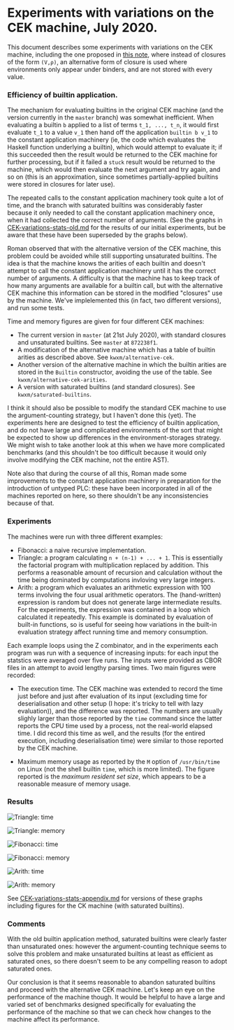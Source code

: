 # Experiments with variations on the CEK machine, July 2020.

This document describes some experiments with variations on the CEK
machine, including the one proposed in [this note](./CEK.md), where
instead of closures of the form `(V,ρ)`, an alternative form of
closure is used where environments only appear under binders, and are
not stored with every value.

### Efficiency of builtin application.

The mechanism for evaluating builtins in the original CEK machine (and
the version currently in the `master` branch) was somewhat
inefficient.  When evaluating a builtin `b` applied to a list of terms
`t_1, ..., t_n`, it would first evaluate `t_1` to a value `v_1` then
hand off the application `builtin b v_1` to the constant application
machinery (ie, the code which evaluates the Haskell function
underlying a builtin), which would attempt to evaluate it; if this
succeeded then the result would be returned to the CEK machine for
further processing, but if it failed a `stuck` result would be
returned to the machine, which would then evaluate the next argument
and try again, and so on (this is an approximation, since sometimes
partially-applied builtins were stored in closures for later use).

The repeated calls to the constant application machinery took quite a
lot of time, and the branch with saturated builtins was considerably
faster because it only needed to call the constant application
machinery once, when it had collected the correct number of arguments.
(See the graphs in
[CEK-variations-stats-old.md](./CEK-variations-stats-old.md) for the
results of our initial experiments, but be aware that these have been
superseded by the graphs below).

Roman observed that with the alternative version of the CEK machine,
this problem could be avoided while still supporting unsaturated
builtins. The idea is that the machine knows the arities of each
builtin and doesn't attempt to call the constant application machinery
until it has the correct number of arguments.  A difficulty is that
the machine has to keep track of how many arguments are available for
a builtin call, but with the alternative CEK machine this information
can be stored in the modified "closures" use by the machine.  We've
implelemented this (in fact, two different versions), and run some tests. 

Time and memory figures are given for four different CEK machines:

* The current version in `master` (at 21st July 2020), with standard closures and unsaturated builtins.
  See `master` at `872238f1`.
* A modification of the alternative machine which has a table of builtin arities as described above.
  See `kwxm/alternative-cek`.
* Another version of the alternative machine in which the builtin arities are stored in the
  `Builtin` constructor, avoiding the use of the table.    See `kwxm/alternative-cek-arities`.
* A version with saturated builtins (and standard closures).  See `kwxm/saturated-builtins`.

I think it should also be possible to modify the standard CEK machine to
use the argument-counting strategy, but I haven't done this (yet).  The
experiments here are designed to test the efficiency of builtin application,
and do not have large and complicated environments of the sort that might
be expected to show up differences in the environment-storages strategy.
We might wish to take another look at this when we have more complicated
benchmarks (and this shouldn't be too difficult because it would only involve
modifying the CEK machine, not the entire AST).

Note also that during the course of all this, Roman made some
improvements to the constant application machinery in preparation for
the introduction of untyped PLC: these have been incorporated in all
of the machines reported on here, so there shouldn't be any
inconsistencies because of that.

### Experiments

The machines were run with three different examples:
* Fibonacci: a naive recursive implementation.
* Triangle: a program calculating `n + (n-1) + ... + 1`. This is
  essentially the factorial program with multiplication replaced
  by addition.  This performs a reasonable amount of recursion and calculation
  without the time being dominated by computations invloving very large integers.
* Arith: a program which evaluates an arithmetic expression with 100 terms involving
  the four usual arithmetic operators.  The (hand-written) expression is random but does
  not generate large intermediate results.  For the experiments, the expression was
  contained in a loop which calculated it repeatedly.  This example is dominated by
  evaluation of built-in functions, so is useful for seeing how variations in
  the built-in evaluation strategy affect running time and memory consumption.

Each example loops using the Z combinator, and in the experiments
each program was run with a sequence of increasing inputs: for each
input the statstics were averaged over five runs.  The inputs were
provided as CBOR files in an attempt to avoid lengthy parsing
times. Two main figures were recorded:

* The execution time.  The CEK machine was extended to record the time
just before and just after evaluation of its input (excluding time for
deserialisation and other setup (I hope: it's tricky to tell with lazy
evaluation)), and the difference was reported.  The numbers are
usually slighly larger than those reported by the `time` command since
the latter reports the CPU time used by a process, not the real-world
elapsed time.  I did record this time as well, and the results (for
the entired execution, including deserialisation time) were similar to those
reported by the CEK machine.

* Maximum memory usage as reported by the `M` option of
`/usr/bin/time` on Linux (not the shell builtin `time`, which is more
limited). The figure reported is the _maximum resident set size_, which
appears to be a reasonable measure of memory usage. 


### Results

![Triangle: time](figures/tri-times.png)

![Triangle: memory](figures/tri-mem.png)

![Fibonacci: time](figures/fib-times.png)

![Fibonacci: memory](figures/fib-mem.png)

![Arith: time](figures/arith-times.png)

![Arith: memory](figures/arith-mem.png)

See [CEK-variations-stats-appendix.md](./CEK-variations-stats-appendix.md)
for versions of these graphs including figures for the CK machine (with
saturated builtins).

### Comments

With the old builtin application method, saturated builtins were
clearly faster than unsaturated ones: however the argument-counting
technique seems to solve this problem and make unsaturated builtins at
least as efficient as saturated ones, so there doesn't seem to be any
compelling reason to adopt saturated ones.

Our conclusion is that it seems reasonable to abandon saturated
builtins and proceed with the alternative CEK machine.  Let's keep an
eye on the performance of the machine though. It would be helpful to
have a large and varied set of benchmarks designed specifically for
evaluating the performance of the machine so that we can check how
changes to the machine affect its performance.





